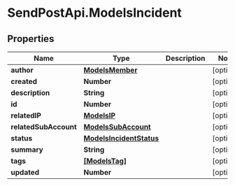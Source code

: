 # SendPostApi.ModelsIncident

## Properties
Name | Type | Description | Notes
------------ | ------------- | ------------- | -------------
**author** | [**ModelsMember**](ModelsMember.md) |  | [optional] 
**created** | **Number** |  | [optional] 
**description** | **String** |  | [optional] 
**id** | **Number** |  | [optional] 
**relatedIP** | [**ModelsIP**](ModelsIP.md) |  | [optional] 
**relatedSubAccount** | [**ModelsSubAccount**](ModelsSubAccount.md) |  | [optional] 
**status** | [**ModelsIncidentStatus**](ModelsIncidentStatus.md) |  | [optional] 
**summary** | **String** |  | [optional] 
**tags** | [**[ModelsTag]**](ModelsTag.md) |  | [optional] 
**updated** | **Number** |  | [optional] 


